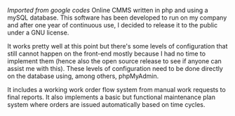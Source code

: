 *Imported from google codes*
Online CMMS written in php and using a mySQL database. This software has been developed to run on my company and after one year of continuous use, I decided to release it to the public under a GNU license.

It works pretty well at this point but there's some levels of configuration that still cannot happen on the front-end mostly because I had no time to implement them (hence also the open source release to see if anyone can assist me with this). These levels of configuration need to be done directly on the database using, among others, phpMyAdmin.

It includes a working work order flow system from manual work requests to final reports. It also implements a basic but functional maintenance plan system where orders are issued automatically based on time cycles.
